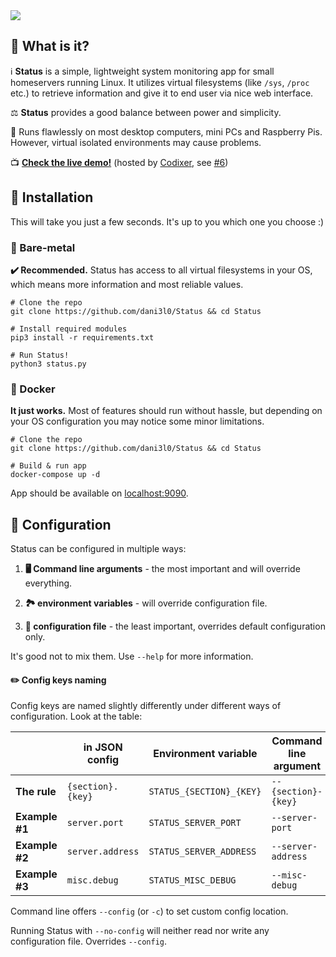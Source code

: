 <img src="preview.png">

## :thinking: What is it?

:information_source: **Status** is a simple, lightweight system monitoring app for small homeservers running Linux.
It utilizes virtual filesystems (like `/sys`, `/proc` etc.) to retrieve information and give it to end user via nice web interface.

:balance_scale: **Status** provides a good  balance between power and simplicity.

:runner: Runs flawlessly on most desktop computers, mini PCs and Raspberry Pis. However, virtual isolated environments may cause problems.

:tv: **[Check the live demo!](https://status.enshittification.social/)** (hosted by [Codixer](https://github.com/Codixer), see [#6](https://github.com/dani3l0/Status/issues/6))


## :rocket: Installation

This will take you just a few seconds. It's up to you which one you choose :)

### :hammer: Bare-metal

**:heavy_check_mark: Recommended.** Status has access to all virtual filesystems in your OS, which means more information and most reliable values.

```
# Clone the repo
git clone https://github.com/dani3l0/Status && cd Status

# Install required modules
pip3 install -r requirements.txt

# Run Status!
python3 status.py
```

### :whale: Docker

**It just works.** Most of features should run without hassle, but depending on your OS configuration you may notice some minor limitations.

```
# Clone the repo
git clone https://github.com/dani3l0/Status && cd Status

# Build & run app
docker-compose up -d
```

App should be available on [localhost:9090](http://localhost:9090).


## :wrench: Configuration

Status can be configured in multiple ways:

1. **:desktop_computer: Command line arguments** - the most important and will override everything.

2. **:national_park: environment variables** - will override configuration file.

3. **:memo: configuration file** - the least important, overrides default configuration only.

It's good not to mix them. Use `--help` for more information.

#### :pencil2: Config keys naming

Config keys are named slightly differently under different ways of configuration. Look at the table:

|                | in JSON config      | Environment variable        | Command line argument |
|----------------|---------------------|-----------------------------|-----------------------|
| **The rule**   | `{section}.{key}`   | `STATUS_{SECTION}_{KEY}`    | `--{section}-{key}`   |
| **Example #1** | `server.port`       | `STATUS_SERVER_PORT`        | `--server-port`       |
| **Example #2** | `server.address`    | `STATUS_SERVER_ADDRESS`     | `--server-address`    |
| **Example #3** | `misc.debug`        | `STATUS_MISC_DEBUG`         | `--misc-debug`        |

Command line offers `--config` (or `-c`) to set custom config location.

Running Status with `--no-config` will neither read nor write any configuration file. Overrides `--config`.
